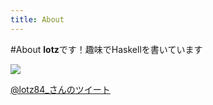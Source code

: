 ```yaml
---
title: About
---
```

#About
**lotz**です！趣味でHaskellを書いています

![](https://projecteuler.net/profile/i-horse.png)

<div class="github-card" data-github="lotz84" data-width="400" data-height="" data-theme="default"></div>
<script src="//cdn.jsdelivr.net/github-cards/latest/widget.js"></script>

<a class="twitter-timeline" href="https://twitter.com/lotz84_" data-widget-id="602510759751356416">@lotz84_さんのツイート</a>
<script>!function(d,s,id){var js,fjs=d.getElementsByTagName(s)[0],p=/^http:/.test(d.location)?'http':'https';if(!d.getElementById(id)){js=d.createElement(s);js.id=id;js.src=p+"://platform.twitter.com/widgets.js";fjs.parentNode.insertBefore(js,fjs);}}(document,"script","twitter-wjs");</script>
